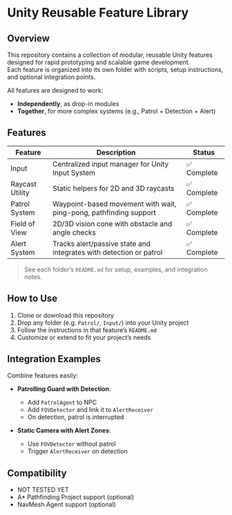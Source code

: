 # Unity Reusable Feature Library

## Overview

This repository contains a collection of modular, reusable Unity features designed for rapid prototyping and scalable game development.  
Each feature is organized into its own folder with scripts, setup instructions, and optional integration points.

All features are designed to work:
- **Independently**, as drop-in modules
- **Together**, for more complex systems (e.g., Patrol + Detection + Alert)

## Features

| Feature          | Description                                      | Status      |
|------------------|--------------------------------------------------|-------------|
| Input            | Centralized input manager for Unity Input System | ✅ Complete |
| Raycast Utility  | Static helpers for 2D and 3D raycasts             | ✅ Complete |
| Patrol System    | Waypoint-based movement with wait, ping-pong, pathfinding support | ✅ Complete |
| Field of View    | 2D/3D vision cone with obstacle and angle checks  | ✅ Complete |
| Alert System     | Tracks alert/passive state and integrates with detection or patrol | ✅ Complete |

> See each folder’s `README.md` for setup, examples, and integration notes.

## How to Use

1. Clone or download this repository
2. Drop any folder (e.g. `Patrol/`, `Input/`) into your Unity project
3. Follow the instructions in that feature’s `README.md`
4. Customize or extend to fit your project’s needs

## Integration Examples

Combine features easily:

- **Patrolling Guard with Detection**:
  - Add `PatrolAgent` to NPC
  - Add `FOVDetector` and link it to `AlertReceiver`
  - On detection, patrol is interrupted

- **Static Camera with Alert Zones**:
  - Use `FOVDetector` without patrol
  - Trigger `AlertReceiver` on detection

## Compatibility

- NOT TESTED YET
- A* Pathfinding Project support (optional)
- NavMesh Agent support (optional)

